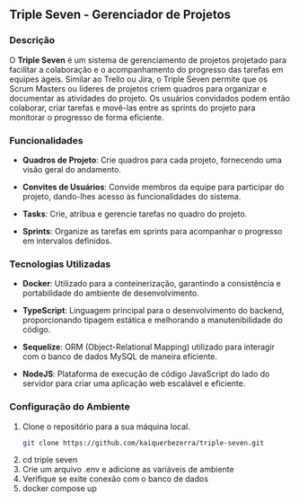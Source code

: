 ## Triple Seven - Gerenciador de Projetos

### Descrição

O **Triple Seven** é um sistema de gerenciamento de projetos projetado para facilitar a colaboração e o acompanhamento do progresso das tarefas em equipes ágeis. Similar ao Trello ou Jira, o Triple Seven permite que os Scrum Masters ou líderes de projetos criem quadros para organizar e documentar as atividades do projeto. Os usuários convidados podem então colaborar, criar tarefas e movê-las entre as sprints do projeto para monitorar o progresso de forma eficiente.

### Funcionalidades

- **Quadros de Projeto**: Crie quadros para cada projeto, fornecendo uma visão geral do andamento.

- **Convites de Usuários**: Convide membros da equipe para participar do projeto, dando-lhes acesso às funcionalidades do sistema.

- **Tasks**: Crie, atribua e gerencie tarefas no quadro do projeto.

- **Sprints**: Organize as tarefas em sprints para acompanhar o progresso em intervalos definidos.

### Tecnologias Utilizadas

- **Docker**: Utilizado para a conteinerização, garantindo a consistência e portabilidade do ambiente de desenvolvimento.

- **TypeScript**: Linguagem principal para o desenvolvimento do backend, proporcionando tipagem estática e melhorando a manutenibilidade do código.

- **Sequelize**: ORM (Object-Relational Mapping) utilizado para interagir com o banco de dados MySQL de maneira eficiente.

- **NodeJS**: Plataforma de execução de código JavaScript do lado do servidor para criar uma aplicação web escalável e eficiente.

### Configuração do Ambiente

1. Clone o repositório para a sua máquina local.
   ```bash
   git clone https://github.com/kaiquerbezerra/triple-seven.git
2. cd triple seven
3. Crie um arquivo .env e adicione as variáveis de ambiente
4. Verifique se exite conexão com o banco de dados
5. docker compose up